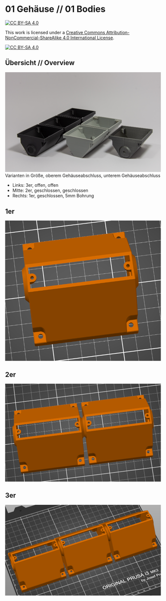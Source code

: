 # 01 Gehäuse // 01 Bodies

[![CC BY-SA 4.0][cc-by-sa-shield]][cc-by-sa]

This work is licensed under a [Creative Commons Attribution-NonCommercial-ShareAlike 4.0 International License][cc-by-sa].

[![CC BY-SA 4.0][cc-by-sa-image]][cc-by-sa]

[cc-by-sa]: http://creativecommons.org/licenses/by-nc-sa/4.0/
[cc-by-sa-image]: https://licensebuttons.net/l/by-nc-sa/4.0/88x31.png
[cc-by-sa-shield]: https://img.shields.io/badge/License-CC%20BY--NC--SA%204.0-lightgrey.svg

## Übersicht // Overview

![Vergleich](/Images/Ampel_Formen.jpg)
Varianten in Größe, oberem Gehäuseabschluss, unterem Gehäuseabschluss
* Links: 3er, offen, offen
* Mitte: 2er, geschlossen, geschlossen
* Rechts: 1er, geschlossen, 5mm Bohrung

## 1er
![1 Licht](/Images/Gehaeuse1er_offen_offen.PNG)

## 2er
![2 Lichter](/Images/Gehaeuse2er_offen_offen.PNG)

## 3er
![3 Lichter](/Images/Gehaeuse3er_offen_offen.PNG)

